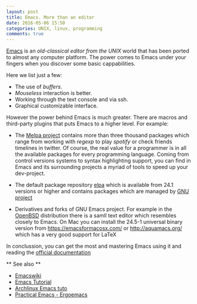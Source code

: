 ```yaml
---
layout: post
title: Emacs. More than an editor
date: 2016-05-06 15:50
categories: UNIX, linux, programming
comments: true
---
```


[Emacs](http://www.gnu.org/software/emacs/emacs.html) is an *old-classical editor from the UNIX* world that has been ported to almost any
computer platform. The power comes to Emacs under your fingers when you discover some basic cappabilities.

Here we list just a few:

* The use of *buffers*.
* *Mouseless* interaction is better.
* Working through the text console and via ssh.
* Graphical customizable interface.

However the power behind Emacs is much greater. There are macros and third-party plugins that puts Emacs to a
higher level. For example:

* The [Melpa project](http://melpa.org/#/getting-started) contains more than three thousand packages which range from working with *regexp*
to play *spotify* or check friends timelines in twitter. Of course, the real value for a programmer is in all the available packages for every
programming language. Coming from control versions systems to syntax highlighting support, you can find in Emacs and its surrounding projects
a myriad of tools to speed up your dev-project.

* The default package repository [elpa](http://elpa.gnu.org/) which is available from 24.1 versions or higher and contains packages which are
managed by [GNU project](https://www.gnu.org/)

* Derivatives and forks of GNU Emacs project. For example in the [OpenBSD](http://www.openbsd.org/) distribution there is a samll text editor which resembles closely
to Emacs. On Mac you can install the 24.5-1 universal binary version from https://emacsformacosx.com/ or http://aquamacs.org/ which has a very good support for LaTeX

In conclussion, you can get the most and mastering Emacs using it and reading
the [official documentation](http://www.gnu.org/software/emacs/documentation.html)

** See also **

* [Emacswiki](https://www.emacswiki.org/)
* [Emacs Tutorial](http://www2.lib.uchicago.edu/keith/tcl-course/emacs-tutorial.html)
* [Archlinux Emacs tuto](https://wiki.archlinux.org/index.php/Emacs)
* [Practical Emacs - Ergoemacs](http://ergoemacs.org/emacs/emacs.html)
